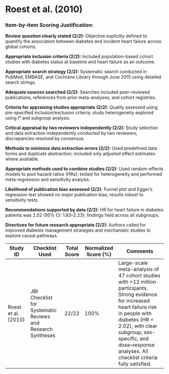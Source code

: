 # Roest et al. (2010)

### Item-by-item Scoring Justification:

**Review question clearly stated (2/2):** Objective explicitly defined to quantify the association between diabetes and incident heart failure across global cohorts.

**Appropriate inclusion criteria (2/2):** Included population-based cohort studies with diabetes status at baseline and heart failure as an outcome.

**Appropriate search strategy (2/2):** Systematic search conducted in PubMed, EMBASE, and Cochrane Library through June 2015 using detailed search strings.

**Adequate sources searched (2/2):** Searches included peer-reviewed publications, references from prior meta-analyses, and cohort registries.

**Criteria for appraising studies appropriate (2/2):** Quality assessed using pre-specified inclusion/exclusion criteria; study heterogeneity explored using I² and subgroup analysis.

**Critical appraisal by two reviewers independently (2/2):** Study selection and data extraction independently conducted by two reviewers, discrepancies resolved by consensus.

**Methods to minimize data extraction errors (2/2):** Used predefined data forms and duplicate abstraction; included only adjusted effect estimates where available.

**Appropriate methods used to combine studies (2/2):** Used random-effects models to pool hazard ratios (HRs); tested for heterogeneity and performed meta-regression and sensitivity analysis.

**Likelihood of publication bias assessed (2/2):** Funnel plot and Egger’s regression test showed no major publication bias; results robust to sensitivity tests.

**Recommendations supported by data (2/2):** HR for heart failure in diabetes patients was 2.02 (95% CI: 1.83–2.23); findings held across all subgroups.

**Directives for future research appropriate (2/2):** Authors called for improved diabetes management strategies and mechanistic studies to explore causal pathways.

| Study ID | Checklist Used | Total Score | Normalized Score (%) | Comments |
| --- | --- | --- | --- | --- |
| Roest et al. (2010) | JBI Checklist for Systematic Reviews and Research Syntheses | 22/22 | 100% | Large-scale meta-analysis of 47 cohort studies with >12 million participants. Strong evidence for increased heart failure risk in people with diabetes (HR = 2.02), with clear subgroup, sex-specific, and dose–response analyses. All checklist criteria fully satisfied. |
